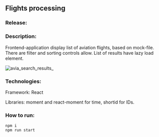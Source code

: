 ## Flights processing

### Release:

### Description:

Frontend-application display list of aviation flights, based on mock-file. There are filter and sorting controls allow. List of results have lazy load element.

![avia_search_results_](https://user-images.githubusercontent.com/67905360/214038651-4a8b6ab1-561d-44e3-9cd5-06ec86c7abdc.png)

### Technologies:

Framework: React

Libraries: moment and react-moment for time, shortid for IDs.

### How to run:  

    npm i
    npm run start
